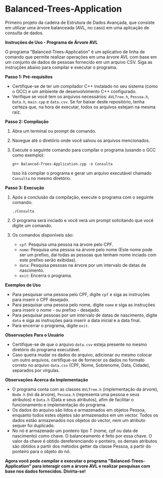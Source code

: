# Balanced-Trees-Application
Primeiro projeto da cadeira de Estrutura de Dados Avançada, que consiste em utilizar uma árvore balanceada (AVL, no caso) em uma aplicação de consulta de dados.

**Instruções de Uso - Programa de Árvore AVL**

O programa "Balanced-Trees-Application" é um aplicativo de linha de comando que permite realizar operações em uma árvore AVL com base em um conjunto de dados de pessoas fornecido em um arquivo CSV. Siga as instruções abaixo para compilar e executar o programa.

**Passo 1: Pré-requisitos**
- Certifique-se de ter um compilador C++ instalado no seu sistema (como o GCC) e um ambiente de desenvolvimento C++ configurado.
- Verifique se você tem os arquivos necessários: `AVLTree.h`, `Pessoa.h`, `Data.h`, `main.cpp` e `data.csv`. Se for baixar deste repositório, tenha certeza que, na hora de executar, todos os arquivos estejam na mesma raíz.

**Passo 2: Compilação**
1. Abra um terminal ou prompt de comando.
2. Navegue até o diretório onde você salvou os arquivos mencionados.
3. Execute o seguinte comando para compilar o programa (usando o GCC como exemplo):

   ```
   g++ Balanced-Trees-Application.cpp -o Consulta
   ```
   Isso irá compilar o programa e gerar um arquivo executável chamado `Consulta` no mesmo diretório.

**Passo 3: Execução**
1. Após a conclusão da compilação, execute o programa com o seguinte comando:

   ```
   ./Consulta
   ```
2. O programa será iniciado e você verá um prompt solicitando que você digite um comando.
3. Os comandos disponíveis são:

   - `cpf`: Pesquisa uma pessoa na árvore pelo CPF.
   - `nome`: Pesquisa uma pessoa na árvore pelo nome (Este nome pode ser um prefixo, daí todas as pessoas que tenham nome inciado com este prefixo serão exibidas).
   - `data`: Pesquisa pessoas na árvore por um intervalo de datas de nascimento.
   - `exit`: Encerra o programa.

**Exemplos de Uso**
- Para pesquisar uma pessoa pelo CPF, digite `cpf` e siga as instruções para inserir o CPF desejado.
- Para pesquisar uma pessoa pelo nome, digite `nome` e siga as instruções para inserir o nome - ou prefixo - desejado.
- Para pesquisar pessoas por um intervalo de datas de nascimento, digite `data` e siga as instruções para inserir a data inicial e a data final.
- Para encerrar o programa, digite `exit`.

**Observações Para o Usuário**
- Certifique-se de que o arquivo `data.csv` esteja presente no mesmo diretório do programa executável.
- Caso queira mudar os dados do arquivo, adicionar ou mesmo colocar um outro arquivos, certifique-se de fornecer os dados no formato correto no arquivo `data.csv` (CPF, Nome, Sobrenome, Data, Cidade), separados por vírgulas.

**Observações Acerca da Implementação**
- O programa conta com as classes `AVLTree.h` (implementação da árvore), `Node.h` (nó da árvore), `Pessoa.h` (representa uma pessoa e seus atributos) e `Data.h` (Data e seus atributos), afim de facilitar o funcionamento e implementação do programa.
- Os dados do arquivo são lidos e armazenados em objetos Pessoa, enquanto todos estes objetos são armazenados em um vector. Todos os dados estão armazenados nos objetos do vector, nem um atributo sequer foi duplicado.
- No nó é armazenado um ponteiro tipo T (nome, cpf ou data de nascimento) como chave. O balanceamento é feito por essa chave. O valor da chave é obtido dereferenciando o ponteiro, os demais atributos são obtidos a partir dos métodos getter da classe Pessoa, a partir do ponteiro para o objeto do nó.

**Agora você pode compilar e executar o programa "Balanced-Trees-Application" para interagir com a árvore AVL e realizar pesquisas com base nos dados fornecidos. Divirta-se!**